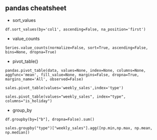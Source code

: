 ## pandas cheatsheet

- sort_values

`df.sort_values(by='col1', ascending=False, na_position='first')`

- value_counts

`Series.value_counts(normalize=False, sort=True, ascending=False, bins=None, dropna=True)`

- pivot_table()

`pandas.pivot_table(data, values=None, index=None, columns=None, aggfunc='mean', fill_value=None, margins=False, dropna=True, margins_name='All', observed=False)`

`sales.pivot_table(values='weekly_sales',index='type')`

`sales.pivot_table(values="weekly_sales", index="type", columns="is_holiday")`

- group_by

`df.groupby(by=["b"], dropna=False).sum()`

`sales.groupby("type")["weekly_sales"].agg([np.min,np.max, np.mean, np.median])`